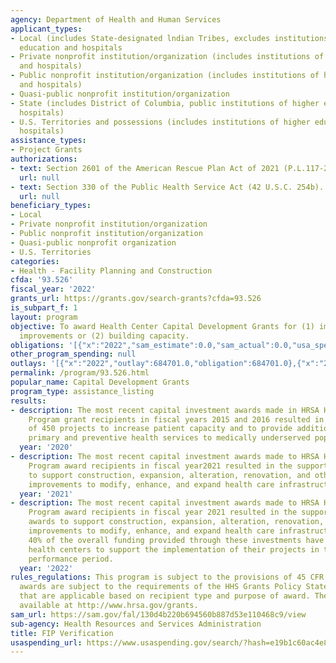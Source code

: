 ```yaml
---
agency: Department of Health and Human Services
applicant_types:
- Local (includes State-designated lndian Tribes, excludes institutions of higher
  education and hospitals
- Private nonprofit institution/organization (includes institutions of higher education
  and hospitals)
- Public nonprofit institution/organization (includes institutions of higher education
  and hospitals)
- Quasi-public nonprofit institution/organization
- State (includes District of Columbia, public institutions of higher education and
  hospitals)
- U.S. Territories and possessions (includes institutions of higher education and
  hospitals)
assistance_types:
- Project Grants
authorizations:
- text: Section 2601 of the American Rescue Plan Act of 2021 (P.L.117-2).
  url: null
- text: Section 330 of the Public Health Service Act (42 U.S.C. 254b).
  url: null
beneficiary_types:
- Local
- Private nonprofit institution/organization
- Public nonprofit institution/organization
- Quasi-public nonprofit organization
- U.S. Territories
categories:
- Health - Facility Planning and Construction
cfda: '93.526'
fiscal_year: '2022'
grants_url: https://grants.gov/search-grants?cfda=93.526
is_subpart_f: 1
layout: program
objective: To award Health Center Capital Development Grants for (1) immediate facility
  improvements or (2) building capacity.
obligations: '[{"x":"2022","sam_estimate":0.0,"sam_actual":0.0,"usa_spending_actual":-583138.0},{"x":"2023","sam_estimate":0.0,"sam_actual":0.0,"usa_spending_actual":-1456867.0},{"x":"2024","sam_estimate":0.0,"sam_actual":0.0,"usa_spending_actual":-1599523.22}]'
other_program_spending: null
outlays: '[{"x":"2022","outlay":684701.0,"obligation":684701.0},{"x":"2023","outlay":186613.17,"obligation":524420.0},{"x":"2024","outlay":0.0,"obligation":232612.0}]'
permalink: /program/93.526.html
popular_name: Capital Development Grants
program_type: assistance_listing
results:
- description: The most recent capital investment awards made in HRSA Health Center
    Program grant recipients in fiscal years 2015 and 2016 resulted in the support
    of 450 projects to increase patient capacity and to provide additional comprehensive
    primary and preventive health services to medically underserved populations.
  year: '2020'
- description: The most recent capital investment awards made to HRSA Health Center
    Program award recipients in fiscal year2021 resulted in the support of 1,292 awards
    to support construction, expansion, alteration, renovation, and other capital
    improvements to modify, enhance, and expand health care infrastructure.
  year: '2021'
- description: The most recent capital investment awards made to HRSA Health Center
    Program award recipients in fiscal year 2021 resulted in the support of 1,292
    awards to support construction, expansion, alteration, renovation, and other capital
    improvements to modify, enhance, and expand health care infrastructure. Nearly
    40% of the overall funding provided through these investments have been used by
    health centers to support the implementation of their projects in their three-year
    performance period.
  year: '2022'
rules_regulations: This program is subject to the provisions of 45 CFR Part 75. HRSA
  awards are subject to the requirements of the HHS Grants Policy Statement (HHS GPS)
  that are applicable based on recipient type and purpose of award. The HHS GPS is
  available at http://www.hrsa.gov/grants.
sam_url: https://sam.gov/fal/130d4b220b694560b887d53e110468c9/view
sub-agency: Health Resources and Services Administration
title: FIP Verification
usaspending_url: https://www.usaspending.gov/search/?hash=e19b1c60ac4e8f8765c6fad493e4f406
---
```

